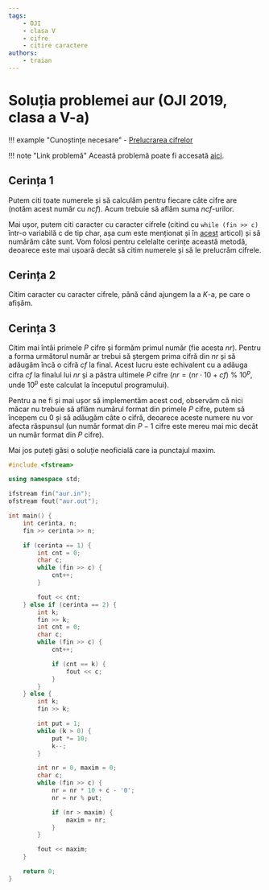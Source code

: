 ```yaml
---
tags:
    - OJI
    - clasa V
    - cifre
    - citire caractere
authors:
    - traian
---
```


# Soluția problemei aur (OJI 2019, clasa a V-a)

!!! example "Cunoștințe necesare"
    - [Prelucrarea cifrelor](../../../../usor/digits-manipulation.md)


!!! note "Link problemă"
    Această problemă poate fi accesată [aici](https://kilonova.ro/problems/906/). 

## Cerința 1

Putem citi toate numerele și să calculăm pentru fiecare câte cifre are (notăm acest număr cu $ncf$). Acum trebuie să aflăm suma $ncf$-urilor.

Mai ușor, putem citi caracter cu caracter cifrele (citind cu `while (fin >> c)` într-o variabilă c de tip char, așa cum este menționat și în [acest](../../../../cppintro/loops.md) articol) și să numărăm câte sunt. Vom folosi pentru celelalte cerințe această metodă, deoarece este mai ușoară decât să citim numerele și să le prelucrăm cifrele.

## Cerința 2

Citim caracter cu caracter cifrele, până când ajungem la a $K$-a, pe care o afișăm.

## Cerința 3

Citim mai întâi primele $P$ cifre și formăm primul număr (fie acesta $nr$). Pentru a forma următorul număr ar trebui să ștergem prima cifră din $nr$ și să adăugăm încă o cifră $cf$ la final. Acest lucru este echivalent cu a adăuga cifra $cf$ la finalul lui $nr$ și a păstra ultimele $P$ cifre ($nr = (nr \cdot 10 + cf) \ \% \ 10^p$, unde $10^p$ este calculat la începutul programului).

Pentru a ne fi și mai ușor să implementăm acest cod, observăm că nici măcar nu trebuie să aflăm numărul format din primele $P$ cifre, putem să începem cu $0$ și să adăugăm câte o cifră, deoarece aceste numere nu vor afecta răspunsul (un număr format din $P-1$ cifre este mereu mai mic decât un număr format din $P$ cifre).

Mai jos puteți găsi o soluție neoficială care ia punctajul maxim.

```cpp
#include <fstream>

using namespace std;

ifstream fin("aur.in");
ofstream fout("aur.out");

int main() {
    int cerinta, n;
    fin >> cerinta >> n;

    if (cerinta == 1) {
        int cnt = 0;
        char c;
        while (fin >> c) {
            cnt++;
        }

        fout << cnt;
    } else if (cerinta == 2) {
        int k;
        fin >> k;
        int cnt = 0;
        char c;
        while (fin >> c) {
            cnt++;

            if (cnt == k) {
                fout << c;
            }
        }
    } else {
        int k;
        fin >> k;

        int put = 1;
        while (k > 0) {
            put *= 10;
            k--;
        }

        int nr = 0, maxim = 0;
        char c;
        while (fin >> c) {
            nr = nr * 10 + c - '0';
            nr = nr % put;

            if (nr > maxim) {
                maxim = nr;
            }
        }

        fout << maxim;
    }

    return 0;
}
```